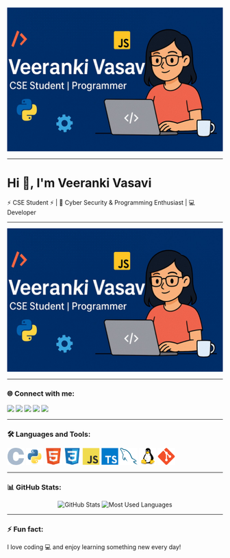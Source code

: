 <!-- Banner -->
<p align="center">
  <img src="https://raw.githubusercontent.com/Vasavi-221/Vasavi-221/main/banner.jpg" alt="Banner"/>
</p>


---

# Hi 👋, I'm Veeranki Vasavi  
⚡ CSE Student ⚡ | 🌱 Cyber Security & Programming Enthusiast | 💻 Developer  

---

<!-- Student Cartoon Image -->
<p align="center">
  <img src="https://raw.githubusercontent.com/Vasavi-221/Vasavi-221/main/banner.jpg" alt="Banner"/>
</p>


---

### 🌐 Connect with me:
<p align="left">
  <a href="https://twitter.com/" target="_blank"><img src="https://img.icons8.com/color/48/000000/twitter--v1.png"/></a>
  <a href="https://linkedin.com/in/" target="_blank"><img src="https://img.icons8.com/color/48/000000/linkedin.png"/></a>
  <a href="https://facebook.com/" target="_blank"><img src="https://img.icons8.com/color/48/000000/facebook.png"/></a>
  <a href="https://instagram.com/" target="_blank"><img src="https://img.icons8.com/color/48/000000/instagram-new--v1.png"/></a>
  <a href="https://dribbble.com/" target="_blank"><img src="https://img.icons8.com/color/48/000000/dribbble.png"/></a>
</p>

---

### 🛠️ Languages and Tools:
<p align="left"> 
  <img src="https://raw.githubusercontent.com/devicons/devicon/master/icons/c/c-original.svg" alt="C" width="40" height="40"/> 
  <img src="https://raw.githubusercontent.com/devicons/devicon/master/icons/python/python-original.svg" alt="Python" width="40" height="40"/> 
  <img src="https://raw.githubusercontent.com/devicons/devicon/master/icons/html5/html5-original.svg" alt="HTML" width="40" height="40"/> 
  <img src="https://raw.githubusercontent.com/devicons/devicon/master/icons/css3/css3-original.svg" alt="CSS" width="40" height="40"/> 
  <img src="https://raw.githubusercontent.com/devicons/devicon/master/icons/javascript/javascript-original.svg" alt="JavaScript" width="40" height="40"/> 
  <img src="https://raw.githubusercontent.com/devicons/devicon/master/icons/typescript/typescript-original.svg" alt="TypeScript" width="40" height="40"/> 
  <img src="https://raw.githubusercontent.com/devicons/devicon/master/icons/mysql/mysql-original.svg" alt="MySQL" width="40" height="40"/> 
  <img src="https://raw.githubusercontent.com/devicons/devicon/master/icons/linux/linux-original.svg" alt="Linux" width="40" height="40"/> 
  <img src="https://raw.githubusercontent.com/devicons/devicon/master/icons/git/git-original.svg" alt="Git" width="40" height="40"/> 
</p>

---

### 📊 GitHub Stats:
<p align="center">
  <img src="https://github-readme-stats.vercel.app/api?username=Vasavi-Veeranki&show_icons=true&theme=tokyonight" alt="GitHub Stats" />
  <img src="https://github-readme-stats.vercel.app/api/top-langs/?username=Vasavi-Veeranki&layout=compact&theme=tokyonight" alt="Most Used Languages" />
</p>

---

### ⚡ Fun fact:
I love coding 💻 and enjoy learning something new every day!

